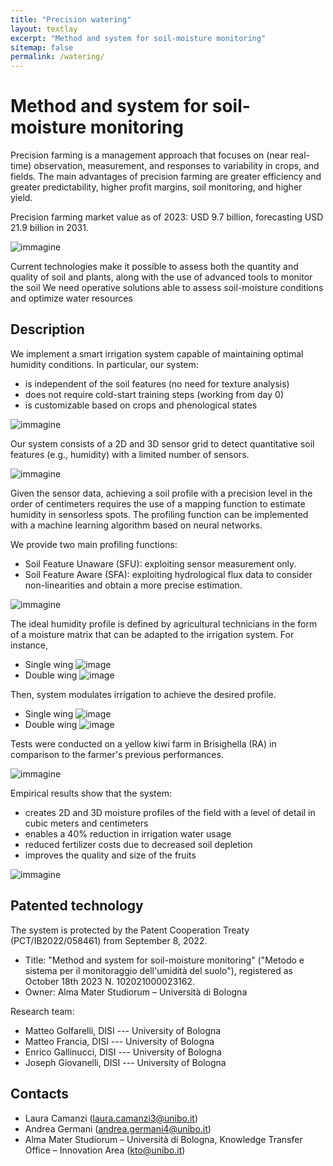 ```yaml
---
title: "Precision watering"
layout: textlay
excerpt: "Method and system for soil-moisture monitoring"
sitemap: false
permalink: /watering/
---
```


# Method and system for soil-moisture monitoring 

Precision farming is a management approach that focuses on (near real-time) observation, measurement, and responses to variability in crops, and fields. 
The main advantages of precision farming are greater efficiency and greater predictability, higher profit margins, soil monitoring, and higher yield.

Precision farming market value as of 2023: USD 9.7 billion, forecasting USD 21.9 billion in 2031.

![immagine](https://github.com/big-unibo/big-unibo.github.io/assets/18005592/03b5709a-0467-43d2-95e7-39f8f9dcdbe7)

Current technologies make it possible to assess both the quantity and quality of soil and plants, along with the use of advanced tools to monitor the soil
We need operative solutions able to assess soil-moisture conditions and optimize water resources

## Description

We implement a smart irrigation system capable of maintaining optimal humidity conditions.
In particular, our system:

- is independent of the soil features (no need for texture analysis) 
- does not require cold-start training steps (working from day 0)
- is customizable based on crops and phenological states

![immagine](https://github.com/big-unibo/big-unibo.github.io/assets/18005592/47ca6610-032d-4ac8-b887-cc8bd0696186)

Our system consists of a 2D and 3D sensor grid to detect quantitative soil features (e.g., humidity) with a limited number of sensors.

![immagine](https://github.com/big-unibo/big-unibo.github.io/assets/18005592/0eb430be-499b-47b2-8515-831448856de0)

Given the sensor data, achieving a soil profile with a precision level in the order of centimeters requires the use of a mapping function to estimate humidity in sensorless spots. 
The profiling function can be implemented with a machine learning algorithm based on neural networks.

We provide two main profiling functions:

- Soil Feature Unaware (SFU): exploiting sensor measurement only. 
- Soil Feature Aware (SFA): exploiting hydrological flux data to consider non-linearities and obtain a more precise estimation.

![immagine](https://github.com/big-unibo/big-unibo.github.io/assets/18005592/6ee8e55f-7cac-4a4b-ac78-bc4f67e41405)

The ideal humidity profile is defined by agricultural technicians in the form of a moisture matrix that can be adapted to the irrigation system.
For instance,

- Single wing 
![image](https://github.com/w4bo/img-dump/assets/18005592/c62628a9-2739-49b2-b8a2-3b912430e472)
- Double wing 
![image](https://github.com/w4bo/img-dump/assets/18005592/d16f2cf2-aab1-4c21-ad18-5bb5ea66bf6b)

Then, system modulates irrigation to achieve the desired profile.

- Single wing 
![image](https://github.com/w4bo/img-dump/assets/18005592/4331f0c9-7f0d-4377-9ce9-060e71300c41)
- Double wing 
![image](https://github.com/w4bo/img-dump/assets/18005592/f69e04d9-155c-493f-a341-6fbebebcd086)

Tests were conducted on a yellow kiwi farm in Brisighella (RA) in comparison to the farmer's previous performances.

![immagine](https://github.com/big-unibo/big-unibo.github.io/assets/18005592/d33c848f-5fb0-480e-a7f1-85e05692a19b)

Empirical results show that the system:

- creates 2D and 3D moisture profiles of the field with a level of detail in cubic meters and centimeters
- enables a 40% reduction in irrigation water usage
- reduced fertilizer costs due to decreased soil depletion
- improves the quality and size of the fruits

![immagine](https://github.com/big-unibo/big-unibo.github.io/assets/18005592/3fa887dc-8160-4c66-ab9b-e9881f880ab3)


## Patented technology

The system is protected by the Patent Cooperation Treaty (PCT/IB2022/058461) from September 8, 2022.

- Title: "Method and system for soil-moisture monitoring" ("Metodo e sistema per il monitoraggio dell'umidità del suolo"), registered as October 18th 2023 N. 102021000023162.
- Owner: Alma Mater Studiorum – Università di Bologna

Research team:

- Matteo Golfarelli, DISI --- University of Bologna
- Matteo Francia, DISI --- University of Bologna
- Enrico Gallinucci, DISI --- University of Bologna
- Joseph Giovanelli, DISI --- University of Bologna

## Contacts 

- Laura Camanzi (laura.camanzi3@unibo.it)
- Andrea Germani (andrea.germani4@unibo.it)
- Alma Mater Studiorum – Università di Bologna, Knowledge Transfer Office – Innovation Area (kto@unibo.it)
